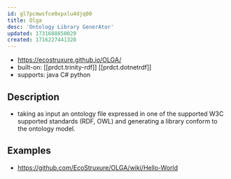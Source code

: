 ```yaml
---
id: gl7pcmwsfce0xpxlu4djq00
title: Olga
desc: 'Ontology Library GenerAtor'
updated: 1731608850029
created: 1716227441328
---
```


- https://ecostruxure.github.io/OLGA/
- built-on: [[prdct.trinity-rdf]] [[prdct.dotnetrdf]]
- supports: java C# python

## Description

- taking as input an ontology file expressed in one of the supported W3C supported standards (RDF, OWL) and generating a library conform to the ontology model.

## Examples

- https://github.com/EcoStruxure/OLGA/wiki/Hello-World